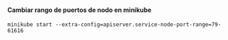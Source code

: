 #### Cambiar rango de puertos de nodo en minikube
`minikube start --extra-config=apiserver.service-node-port-range=79-61616`